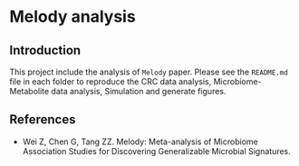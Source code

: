 # Melody analysis

## Introduction

This project include the analysis of `Melody` paper. Please see the `README.md` file in each folder to reproduce the CRC data analysis, Microbiome-Metabolite data analysis, Simulation and generate figures.


## References

* Wei Z, Chen G, Tang ZZ. Melody: Meta-analysis of Microbiome Association Studies for Discovering Generalizable Microbial Signatures.
